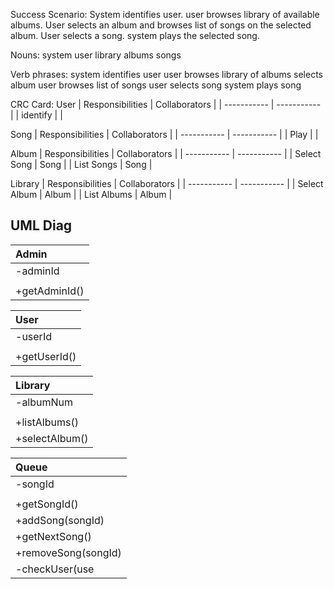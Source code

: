 


Success Scenario: System identifies user. user browses library of available albums. User selects an album and browses list of songs on the selected album. User selects a song. system plays the selected song.

Nouns:
system
user
library
albums
songs

Verb phrases:
system identifies user
user browses library of albums
selects album
user browses list of songs
user selects song
system plays song

CRC Card:
User
| Responsibilities      | Collaborators |
| ----------- | ----------- |
| identify |  |

Song
| Responsibilities      | Collaborators |
| ----------- | ----------- |
| Play |  |

Album
| Responsibilities      | Collaborators |
| ----------- | ----------- |
| Select Song | Song |
| List Songs | Song |


Library
| Responsibilities      | Collaborators |
| ----------- | ----------- |
| Select Album | Album |
| List Albums | Album |

## UML Diag
|Admin |
| :---- |
| -adminId |
||
| +getAdminId() |

|User|
|:----|
| -userId |
||
| +getUserId() |

|Library |
| :---- |
| -albumNum |
||
| +listAlbums() |
| +selectAlbum() |

|Queue |
| :---- |
| -songId |
||
| +getSongId() |
| +addSong(songId) |
| +getNextSong() |
| +removeSong(songId) |
| -checkUser(use
<!--stackedit_data:
eyJoaXN0b3J5IjpbLTE5NTQ3MjA0MDUsLTExNTQxMTc2MDAsLT
EyMzk5OTUwMzYsMTcwMjg2NDMxOCw2Nzk3NTY0NjVdfQ==
-->